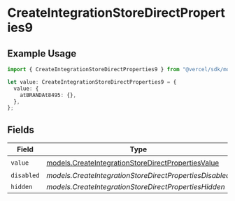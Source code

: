 # CreateIntegrationStoreDirectProperties9

## Example Usage

```typescript
import { CreateIntegrationStoreDirectProperties9 } from "@vercel/sdk/models/createintegrationstoredirectop.js";

let value: CreateIntegrationStoreDirectProperties9 = {
  value: {
    atBRANDAt8495: {},
  },
};
```

## Fields

| Field                                                                                                          | Type                                                                                                           | Required                                                                                                       | Description                                                                                                    |
| -------------------------------------------------------------------------------------------------------------- | -------------------------------------------------------------------------------------------------------------- | -------------------------------------------------------------------------------------------------------------- | -------------------------------------------------------------------------------------------------------------- |
| `value`                                                                                                        | [models.CreateIntegrationStoreDirectPropertiesValue](../models/createintegrationstoredirectpropertiesvalue.md) | :heavy_check_mark:                                                                                             | N/A                                                                                                            |
| `disabled`                                                                                                     | *models.CreateIntegrationStoreDirectPropertiesDisabled*                                                        | :heavy_minus_sign:                                                                                             | N/A                                                                                                            |
| `hidden`                                                                                                       | *models.CreateIntegrationStoreDirectPropertiesHidden*                                                          | :heavy_minus_sign:                                                                                             | N/A                                                                                                            |